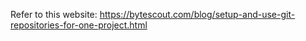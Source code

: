Refer to this website:  https://bytescout.com/blog/setup-and-use-git-repositories-for-one-project.html